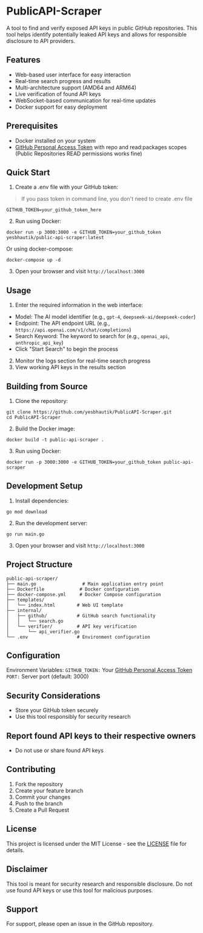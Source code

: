 # PublicAPI-Scraper
A tool to find and verify exposed API keys in public GitHub repositories. This tool helps identify potentially leaked API keys and allows for responsible disclosure to API providers.

## Features
- Web-based user interface for easy interaction
- Real-time search progress and results
- Multi-architecture support (AMD64 and ARM64)
- Live verification of found API keys
- WebSocket-based communication for real-time updates
- Docker support for easy deployment

## Prerequisites
- Docker installed on your system
- [GitHub Personal Access Token](https://github.com/settings/personal-access-tokens/new) with repo and read:packages scopes (Public Repositories READ permissions works fine)

## Quick Start
1. Create a .env file with your GitHub token:
> If you pass token in command line, you don't need to create .env file
```
GITHUB_TOKEN=your_github_token_here
```



2. Run using Docker:
```
docker run -p 3000:3000 -e GITHUB_TOKEN=your_github_token yesbhautik/public-api-scraper:latest
```

Or using docker-compose:
```
docker-compose up -d
```

3. Open your browser and visit `http://localhost:3000`

## Usage
1. Enter the required information in the web interface:
- Model: The AI model identifier (e.g., `gpt-4`, `deepseek-ai/deepseek-coder`)
- Endpoint: The API endpoint URL (e.g., `https://api.openai.com/v1/chat/completions`)
- Search Keyword: The keyword to search for (e.g., `openai_api`, `anthropic_api_key`)
- Click "Start Search" to begin the process


2. Monitor the logs section for real-time search progress
3. View working API keys in the results section


## Building from Source
1. Clone the repository:
```
git clone https://github.com/yesbhautik/PublicAPI-Scraper.git
cd PublicAPI-Scraper
```


2. Build the Docker image:
```
docker build -t public-api-scraper .
```

3. Run using Docker:
```
docker run -p 3000:3000 -e GITHUB_TOKEN=your_github_token public-api-scraper
```
    
## Development Setup
1. Install dependencies:
```
go mod download
```

2. Run the development server:
```
go run main.go
```

3. Open your browser and visit `http://localhost:3000`

## Project Structure
```
public-api-scraper/
├── main.go                 # Main application entry point
├── Dockerfile             # Docker configuration
├── docker-compose.yml     # Docker Compose configuration
├── templates/
│   └── index.html        # Web UI template
├── internal/
│   ├── github/           # GitHub search functionality
│   │   └── search.go
│   └── verifier/         # API key verification
│       └── api_verifier.go
└── .env                  # Environment configuration
```

## Configuration
Environment Variables:
`GITHUB_TOKEN:` Your [GitHub Personal Access Token](https://github.com/settings/personal-access-tokens/new)
`PORT:` Server port (default: 3000)



## Security Considerations
- Store your GitHub token securely
- Use this tool responsibly for security research


## Report found API keys to their respective owners
- Do not use or share found API keys

## Contributing
1. Fork the repository
2. Create your feature branch
3. Commit your changes
4. Push to the branch
5. Create a Pull Request


## License
This project is licensed under the MIT License - see the [LICENSE](LICENSE) file for details.

## Disclaimer
This tool is meant for security research and responsible disclosure. Do not use found API keys or use this tool for malicious purposes.

## Support
For support, please open an issue in the GitHub repository.